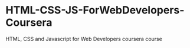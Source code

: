 # HTML-CSS-JS-ForWebDevelopers-Coursera
HTML, CSS and Javascript for Web Developers coursera course
